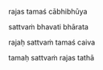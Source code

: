 rajas tamaś cābhibhūya

sattvaṁ bhavati bhārata

rajaḥ sattvaṁ tamaś caiva

tamaḥ sattvaṁ rajas tathā